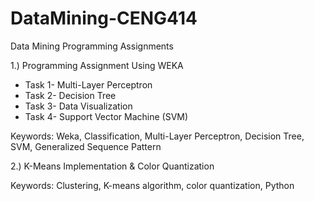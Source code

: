 # DataMining-CENG414
Data Mining Programming Assignments

1.) Programming Assignment Using WEKA 
- Task 1- Multi-Layer Perceptron
- Task 2- Decision Tree
- Task 3- Data Visualization
- Task 4- Support Vector Machine (SVM)
  
Keywords: Weka, Classification, Multi-Layer Perceptron, Decision Tree, SVM, Generalized Sequence Pattern

2.) K-Means Implementation &  Color Quantization 

Keywords:  Clustering, K-means algorithm, color quantization, Python


